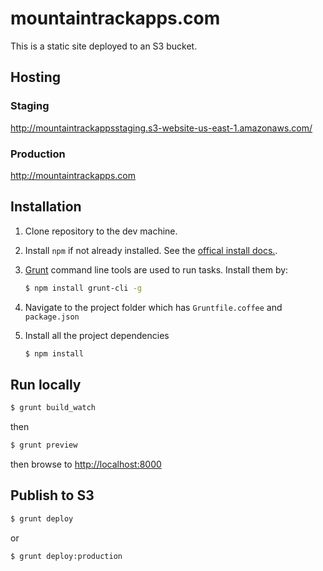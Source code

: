 # mountaintrackapps.com

This is a static site deployed to an S3 bucket.

## Hosting

### Staging

<http://mountaintrackappsstaging.s3-website-us-east-1.amazonaws.com/>

### Production

<http://mountaintrackapps.com>

## Installation

1. Clone repository to the dev machine.

2. Install `npm` if not already installed. See the [offical install docs.](http://www.joyent.com/blog/installing-node-and-npm/).

3. [Grunt](<http://gruntjs.com/getting-started>) command line tools are used to run tasks. Install them by:

    ````sh
    $ npm install grunt-cli -g
    ````

4. Navigate to the project folder which has `Gruntfile.coffee` and `package.json`

5. Install all the project dependencies

    ````sh
    $ npm install
    ````

## Run locally

````sh
$ grunt build_watch
````

then

````sh
$ grunt preview
````

then browse to <http://localhost:8000>


## Publish to S3

````sh
$ grunt deploy
````

or

````sh
$ grunt deploy:production
````
